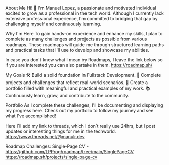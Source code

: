 
About Me
Hi! 👋 I'm Manuel Lopez, a passionate and motivated individual excited to grow as a professional in the tech world. Although I currently lack extensive professional experience, I'm committed to bridging that gap by challenging myself and continuously learning.

Why I'm Here
To gain hands-on experience and enhance my skills, I plan to complete as many challenges and projects as possible from various roadmaps. These roadmaps will guide me through structured learning paths and practical tasks that I'll use to develop and showcase my abilities.

In case you don´t know what I mean by Roadmaps, I leave the link below so if you are interested you can also partake in them.
https://roadmap.sh/

My Goals
🛠 Build a solid foundation in Fullstack Development.
🚀 Complete projects and challenges that reflect real-world scenarios.
🌟 Create a portfolio filled with meaningful and practical examples of my work.
📚 Continuously learn, grow, and contribute to the community.

Portfolio
As I complete these challenges, I'll be documenting and displaying my progress here. Check out my portfolio to follow my journey and see what I've accomplished!

Here I´ll add my link to threads, which I don´t really use 24hrs, but I post updates or interesting things for me in the techworld.
https://www.threads.net/@manulr.dev

Roadmap Challenges:
Single-Page CV - https://github.com/LPProg/roadmap/tree/main/SinglePageCV
                 https://roadmap.sh/projects/single-page-cv


